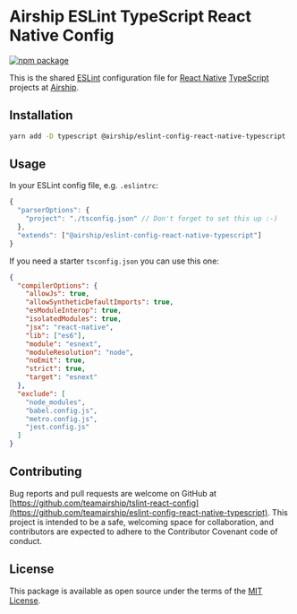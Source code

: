 # Airship ESLint TypeScript React Native Config

[![npm package](https://img.shields.io/npm/v/@airship/eslint-config-react-native-typescript.svg?style=flat-square)](https://www.npmjs.org/package/@airship/eslint-config-react-native-typescript)

This is the shared [ESLint](https://eslint.org/) configuration file for [React Native](https://facebook.github.io/react-native/) [TypeScript](https://www.typescriptlang.org/) projects at [Airship](https://teamairship.com).

## Installation

```bash
yarn add -D typescript @airship/eslint-config-react-native-typescript
```

## Usage

In your ESLint config file, e.g. `.eslintrc`:

```javascript
{
  "parserOptions": {
    "project": "./tsconfig.json" // Don't forget to set this up :-)
  },
  "extends": ["@airship/eslint-config-react-native-typescript"]
}
```

If you need a starter `tsconfig.json` you can use this one:

```json
{
  "compilerOptions": {
    "allowJs": true,
    "allowSyntheticDefaultImports": true,
    "esModuleInterop": true,
    "isolatedModules": true,
    "jsx": "react-native",
    "lib": ["es6"],
    "module": "esnext",
    "moduleResolution": "node",
    "noEmit": true,
    "strict": true,
    "target": "esnext"
  },
  "exclude": [
    "node_modules",
    "babel.config.js",
    "metro.config.js",
    "jest.config.js"
  ]
}
```

## Contributing

Bug reports and pull requests are welcome on GitHub at [https://github.com/teamairship/tslint-react-config](https://github.com/teamairship/eslint-config-react-native-typescript). This project is intended to be a safe, welcoming space for collaboration, and contributors are expected to adhere to the Contributor Covenant code of conduct.

## License

This package is available as open source under the terms of the [MIT License](https://github.com/teamairship/eslint-config-react-native-typescript/blob/master/LICENSE).
